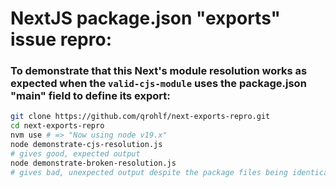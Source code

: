 # NextJS package.json "exports" issue repro:

### To demonstrate that this Next's module resolution works as expected when the `valid-cjs-module` uses the package.json "main" field to define its export:

```sh
git clone https://github.com/qrohlf/next-exports-repro.git
cd next-exports-repro
nvm use # => "Now using node v19.x"
node demonstrate-cjs-resolution.js
# gives good, expected output
node demonstrate-broken-resolution.js
# gives bad, unexpected output despite the package files being identical!
```
